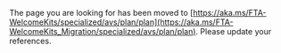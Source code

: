 The page you are looking for has been moved to [https://aka.ms/FTA-WelcomeKits/specialized/avs/plan/plan](https://aka.ms/FTA-WelcomeKits_Migration/specialized/avs/plan/plan). Please update your references.

